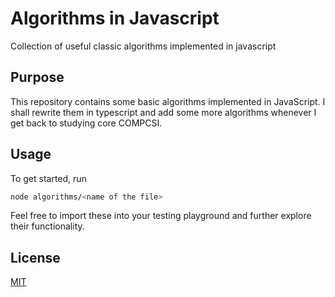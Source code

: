 # Algorithms in Javascript

Collection of useful classic algorithms implemented in javascript

## Purpose

This repository contains some basic algorithms implemented in JavaScript. I shall rewrite them in typescript and add some more algorithms whenever I get back to studying core COMPCSI.

## Usage

To get started, run

```bash
node algorithms/<name of the file>
```

Feel free to import these into your testing playground and further explore their functionality.

## License

[MIT](https://www.mit.edu/~amini/LICENSE.md)

